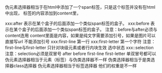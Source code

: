 伪元素选择器相当于在html中添加了一个span标签，只是这个标签并没有在html中出现，
标签的内容添加到content里，

 xxx:after 表示在某个盒子的后面添加一个类似span标签的盒子。
xxx:before 表示在某个盒子的后面添加一个类似span标签的盒子。
        注意：before与after必须与content连用  content里面是内容，如果是纯文字需要添加引号，如果是图片可以直接写url 不能添加引号
        xxx:first-line  第一行
        xxx:first-letter  第一个字符
        注意：first-line与first-letter 只针对块级元素或者行内块生效
        选中状态
        xxx::selection
        注意：selection必须是双冒号 after before first-line first-letter 单双冒号都可以
            伪元素选择器相当于元素（标签）与伪类选择器不一样
            伪类选择器相当于是类选择器class选择器 伪元素选择器相当于标签选择器 他们的权重是不一样 